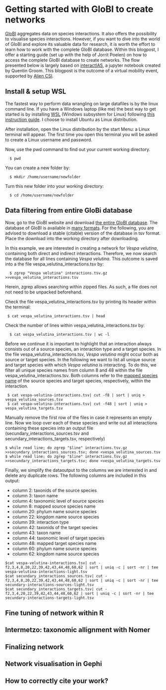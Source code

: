 # Getting started with GloBI to create networks

[GloBI](https://www.globalbioticinteractions.org/data) aggregates data on species interactions. It also offers the possibility to visualise species interactions. However, if you want to dive into the world of GloBI and explore its valuable data for research, it is worth the effort to learn how to work with the complete GloBI database. Within this blogpost, I offer a starting guide (set up with the help of Jorrit Poelen) on how to access the complete GloBI database to create networks. The flow presented below is largely based on [interactIAS](https://github.com/AgentschapPlantentuinMeise/interactias/blob/master/notebook/interactias.ipynb), a jupyter notebook created by Quentin Groom. This blogpost is the outcome of a virtual mobility event, supported by [Alien CSI](https://alien-csi.eu/).

## Install & setup WSL
The fastest way to perform data wrangling on large datafiles is by the linux command line. If you have a Windows laptop (like me) the best way to get started is by installing [WSL](https://learn.microsoft.com/en-us/windows/wsl/) (Windows subsystem for Linux) following [this instruction guide](https://learn.microsoft.com/en-us/windows/wsl/install). I choose to install Ubuntu as Linux distribution. 

After installation, open the Linux distribution by the start Menu: a Linux terminal will appear. The first time you open this terminal you will be asked to create a Linux username and password. 

Now, use the pwd command to find out your current working directory. 

```shell   
  $ pwd
```
You can create a new folder by:

```shell 
  $ mkdir /home/username/newfolder
```
Turn this new folder into your working directory:
```shell 
  $ cd /home/username/newfolder
```
## Data filtering from entire GloBi database 
Now, go to the GloBI website and download [the entire GloBI database](https://zenodo.org/record/7348355/files/interactions.tsv.gz). The database of GloBI is available in [many formats](https://www.globalbioticinteractions.org/data). For the following, you are advised to download a stable (citable) version of the database in tsv format. Place the download into the working directory after downloading. 

In this example, we are interested in creating a network for _Vespa velutina_, containing both direct and indirect interactions. Therefore, we now search the database for all lines containing *Vespa velutina*. This outcome is saved into a the file vespa_velutina_interactions.tsv by:
```shell  
  $ zgrep "Vespa velutina" interactions.tsv.gz >>vespa_velutina_interactions.tsv   
```
Herein, zgrep allows searching within zipped files. As such, a file does not not need to be unpacked beforehand.

Check the file vespa_velutina_interactions.tsv by printing its header within the terminal: 
 ```shell 
  $ cat vespa_velutina_interactions.tsv | head
```
Check the number of lines within vespa_velutina_interactions.tsv by:
```shell
  $ cat vespa_velutina_interactions.tsv | wc -l  
```
Before we continue it is important to highlight that an interaction always consists out of a source species, an interaction type and a target species. In the file vespa_velutina_interactions.tsv, _Vespa velutina_ might occur both as source or target species. In the following we want to list all unique source and target species with which _Vespa velutina_ is interacting. To do this, we filter all unique species names from column 8 and 48 within the file vespa_velutina_interactions.tsv. Both columns refer to the [mapped species name](https://www.globalbioticinteractions.org/process) of the source species and target species, respectively, within the interaction.

```shell
 $ cat vespa-velutina-interactions.tsv| cut -f8 | sort | uniq > vespa_velutina_sources.tsv 
 $ cat vespa-velutina-interactions.tsv| cut -f48 | sort | uniq > vespa_velutina_targets.tsv 
```
Manually remove the first row of the files in case it represents an empty line. Now we loop over each of these species and write out all interactions containing these species into an output file (secundary_interactions_sources.tsv and secundary_interactions_targets.tsv, respectively)

```shell
$ while read line; do zgrep "$line" interactions.tsv.gz >>secundary_interactions_sources.tsv; done <vespa_velutina_sources.tsv
$ while read line; do zgrep "$line" interactions.tsv.gz >>secundary_interactions_targets.tsv; done <vespa_velutina_targets.tsv
```

Finally, we simplify the dataoutput to the columns we are interested in and delete any duplicate rows. The following columns are included in this output:
  - column 2: taxonids of the source species
  - column 3: taxon name
  - column 4: taxonomic level of source species
  - column 8: mapped source species name
  - column 20: phylum name source species
  - column 22: kingdom name source species
  - column 39: interaction type
  - column 42: taxonids of the target species
  - column 43: taxon name 
  - column 44: taxonomic level of target species
  - column 48: mapped target species name
  - column 60: phylum name source species
  - column 62: kingdom name source species 
 
```shell
$cat vespa-velutina-interactions.tsv| cut -f2,3,4,8,20,22,39,42,43,44,48,60,62 | sort | uniq -c | sort -nr | tee vespa-velutina-interactions-light.tsv
$cat secundary_interactions_sources.tsv| cut -f2,3,4,8,20,22,39,42,43,44,48,60,62 | sort | uniq -c | sort -nr | tee secundary-interactions-sources-light.tsv
$cat secundary_interactions_targets.tsv| cut -f2,3,4,20,22,39,42,43,44,48,60,62 | sort | uniq -c | sort -nr | tee secundary-interactions-targets-light.tsv
```
## Fine tuning of network within R

## Intermetzo: taxonomic allignment with Nomer

## Finalizing network

## Network visualisation in Gephi

## How to correctly cite your work?


